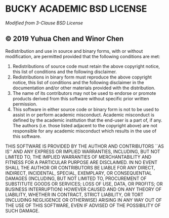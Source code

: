 # BUCKY ACADEMIC BSD LICENSE

*Modified from 3-Clause BSD License*
## © 2019 Yuhua Chen and Winor Chen

Redistribution and use in source and binary forms, with or without modification, are permitted provided that the following conditions are met:

1. Redistributions of source code must retain the above copyright notice, this list of conditions and the following disclaimer.
2. Redistributions in binary form must reproduce the above copyright notice, this list of conditions and the following disclaimer in the documentation and/or other materials provided with the distribution.
3. The name of its contributors may not be used to endorse or promote products derived from this software without specific prior written permission.
4. This software in either source code or binary form is not to be used to assist in or perform academic misconduct. Academic misconduct is defined by the academic institution that the end-user is a part of, if any. The authors (i.e. those listed adjacent to the copyright above) are not responsible for any academic misconduct which results in the use of this software.

THIS SOFTWARE IS PROVIDED BY THE AUTHOR AND CONTRIBUTORS ``AS IS'' AND ANY EXPRESS OR IMPLIED WARRANTIES, INCLUDING, BUT NOT LIMITED TO, THE IMPLIED WARRANTIES OF MERCHANTABILITY AND FITNESS FOR A PARTICULAR PURPOSE ARE DISCLAIMED. IN NO EVENT SHALL THE AUTHOR OR CONTRIBUTORS BE LIABLE FOR ANY DIRECT, INDIRECT, INCIDENTAL, SPECIAL, EXEMPLARY, OR CONSEQUENTIAL DAMAGES (INCLUDING, BUT NOT LIMITED TO, PROCUREMENT OF SUBSTITUTE GOODS OR SERVICES; LOSS OF USE, DATA, OR PROFITS; OR BUSINESS INTERRUPTION) HOWEVER CAUSED AND ON ANY THEORY OF LIABILITY, WHETHER IN CONTRACT, STRICT LIABILITY, OR TORT (INCLUDING NEGLIGENCE OR OTHERWISE) ARISING IN ANY WAY OUT OF THE USE OF THIS SOFTWARE, EVEN IF ADVISED OF THE POSSIBILITY OF SUCH DAMAGE.

